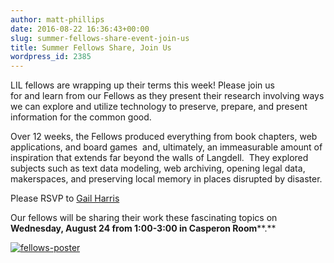 ```yaml
---
author: matt-phillips
date: 2016-08-22 16:36:43+00:00
slug: summer-fellows-share-event-join-us
title: Summer Fellows Share, Join Us
wordpress_id: 2385
---
```


LIL fellows are wrapping up their terms this week! Please join us for and learn from our Fellows as they present their research involving ways we can explore and utilize technology to preserve, prepare, and present information for the common good.

Over 12 weeks, the Fellows produced everything from book chapters, web applications, and board games ­ and, ultimately, an immeasurable amount of inspiration that extends far beyond the walls of Langdell.  They explored subjects such as text data modeling, web archiving, opening legal data, makerspaces, and preserving local memory in places disrupted by disaster.

Please RSVP to [Gail Harris](mailto:gharris@law.harvard.edu)

Our fellows will be sharing their work these fascinating topics on **Wednesday, August 24 from 1:00-3:00 in Casperon Room****.**

[![fellows-poster](https://lil-blog-media.s3.amazonaws.com/2016/08/fellows-poster.png)](https://lil-blog-media.s3.amazonaws.com/2016/08/fellows-poster.png)
